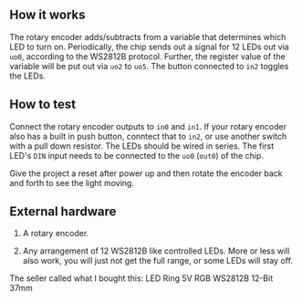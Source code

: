 <!---

This file is used to generate your project datasheet. Please fill in the information below and delete any unused
sections.

You can also include images in this folder and reference them in the markdown. Each image must be less than
512 kb in size, and the combined size of all images must be less than 1 MB.
-->

## How it works

The rotary encoder adds/subtracts from a variable that determines which LED to turn on. Periodically, the chip sends out a signal for 12 LEDs out via ``uo0``, according to the WS2812B protocol. Further, the register value of the variable will be put out via ``uo2`` to ``uo5``. The button connected to ``in2`` toggles the LEDs.

## How to test

Connect the rotary encoder outputs to ``in0`` and ``in1``. If your rotary encoder also has a built in push button, conntect that to ``in2``, or use another switch with a pull down resistor.
The LEDs should be wired in series. The first LED's ``DIN`` input needs to be connected to the ``uo0`` (``out0``) of the chip.

Give the project a reset after power up and then rotate the encoder back and forth to see the light moving.

## External hardware

1. A rotary encoder.

3. Any arrangement of 12 WS2812B like controlled LEDs. More or less will also work, you will just not get the full range, or some LEDs will stay off.

The seller called what I bought this:
LED Ring 5V RGB WS2812B 12-Bit 37mm
